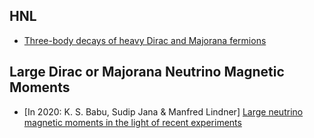 ## HNL 
- [Three-body decays of heavy Dirac and Majorana fermions](https://journals.aps.org/prd/cited-by/10.1103/PhysRevD.104.015038/?target=_blank)


## Large Dirac or Majorana Neutrino Magnetic Moments
- [In 2020: K. S. Babu, Sudip Jana & Manfred Lindner]  <a href="https://link.springer.com/article/10.1007/JHEP10(2020)040" target="_blank"> Large neutrino magnetic moments in the light of recent experiments</a>
